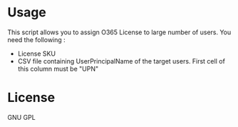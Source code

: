 # Usage

This script allows you to assign O365 License to large number of users. You need the following :

 - License SKU
 - CSV file containing UserPrincipalName of the target users. First cell of this column must be "UPN"


# License
GNU GPL